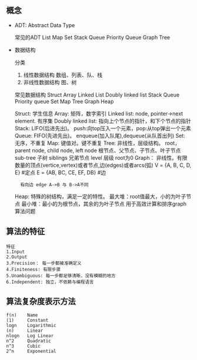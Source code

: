 ## 概念

-	ADT: Abstract Data Type
	
	常见的ADT
		List
		Map
		Set
		Stack
		Queue
		Priority Queue
		Graph
		Tree

- 数据结构

	分类
	1. 线性数据结构	数组、列表、队、栈
	2. 非线性数据结构	图、树


	常见数据结构
	Struct
	Array
	Linked List
	Doubly linked list
	Stack
	Queue
	Priority queue
	Set
	Map
	Tree
	Graph
	Heap

    Struct: 学生信息
    Array: 矩阵，数字索引
    Linked list: node, pointer->next element. 有序集
    Doubly linked list: 指向上个节点的指针，和下个节点的指针
    Stack: LIFO(后进先出)。 push:向top压入一个元素，pop:从top弹出一个元素
    Queue: FIFO(先进先出)。 enqueue(加入队尾),dequeue(从队首出列)
    Set: 无序，不重复
    Map: 键值对。键不重复
    Tree: 非线性，层级结构。 
        root， parent node, child node, left node	根节点、父节点、子节点、叶子节点
        sub-tree 子树
        siblings 兄弟节点
        level 层级 root为0
    Graph： 非线性。有限数量的顶点(vertice,vertex)或者节点,边(edges)或者arcs(弧)
        V = {A, B, C, D, E} 	#定点
        E = {AB, BC, CE, EF, DB} #边
    
        有向边 edge A->B 与 B->A不同
    Heap: 特殊的树结构，满足一定的特性。
        最大堆：root值最大，小的为叶子节点
        最小堆：最小的为根节点，其余的为叶子节点
        用于高效计算和排序graph算法问题

## 算法的特征
	特征
	1.Input
	2.Output
	3.Precision： 每一步都被准确定义
	4.Finiteness: 有限步骤
	5.Unambiguous: 每一步都足够清晰，没有模糊的地方
	6.Independent: 独立，不依赖与编程语言	


## 算法复杂度表示方法
    f(n) 	Name
    (1) 	Constant
    logn	Logarithmic
    (n) 	Linear
    nlogn	Log Linear
    n^2 	Quadratic
    n^3 	Cubic
    2^n 	Exponential